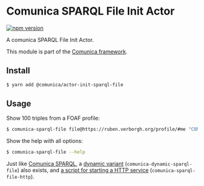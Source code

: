 # Comunica SPARQL File Init Actor

[![npm version](https://badge.fury.io/js/%40comunica%2Factor-init-sparql-file.svg)](https://www.npmjs.com/package/@comunica/actor-init-sparql-file)

A comunica SPARQL File Init Actor.

This module is part of the [Comunica framework](https://github.com/comunica/comunica).

## Install

```bash
$ yarn add @comunica/actor-init-sparql-file
```

## Usage

Show 100 triples from a FOAF profile:

```bash
$ comunica-sparql-file file@https://ruben.verborgh.org/profile/#me "CONSTRUCT WHERE { ?s ?p ?o } LIMIT 100"
```

Show the help with all options:

```bash
$ comunica-sparql-file --help
```

Just like [Comunica SPARQL](https://github.com/comunica/comunica/tree/master/packages/actor-init-sparql),
a [dynamic variant](https://github.com/comunica/comunica/tree/master/packages/actor-init-sparql#usage-from-the-command-line) (`comunica-dynamic-sparql-file`) also exists,
and [a script for starting a HTTP service](https://github.com/comunica/comunica/tree/master/packages/actor-init-sparql#usage-from-http) (`comunica-sparql-file-http`).
